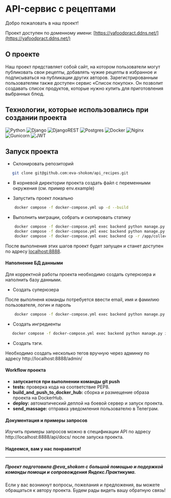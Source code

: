 # API-сервис с рецептами

Добро пожаловать в наш проект!

Проект доступен по доменному имени:
[https://yafoodpract.ddns.net/](https://yafoodpract.ddns.net/)

## О проекте

Наш проект представляет собой сайт, на котором пользователи могут публиковать свои рецепты, добавлять чужие рецепты в избранное и подписываться на публикации других авторов. Зарегистрированным пользователям также доступен сервис «Список покупок». Он позволит создавать список продуктов, которые нужно купить для приготовления выбранных блюд.

## Технологии, которые использовались при создании проекта

![Python](https://img.shields.io/badge/python-3670A0?style=for-the-badge&logo=python&logoColor=ffdd54)
![Django](https://img.shields.io/badge/django-%23092E20.svg?style=for-the-badge&logo=django&logoColor=white)
![DjangoREST](https://img.shields.io/badge/DJANGO-REST-ff1709?style=for-the-badge&logo=django&logoColor=white&color=ff1709&labelColor=gray)
![Postgres](https://img.shields.io/badge/postgres-%23316192.svg?style=for-the-badge&logo=postgresql&logoColor=white)
![Docker](https://img.shields.io/badge/docker-%230db7ed.svg?style=for-the-badge&logo=docker&logoColor=white)
![Nginx](https://img.shields.io/badge/nginx-%23009639.svg?style=for-the-badge&logo=nginx&logoColor=white)
![Gunicorn](https://img.shields.io/badge/gunicorn-%298729.svg?style=for-the-badge&logo=gunicorn&logoColor=white)
![JWT](https://img.shields.io/badge/JWT-black?style=for-the-badge&logo=JSON%20web%20tokens)


## Запуск проекта

- Склонировать репозиторий

```bash
   git clone git@github.com:eva-shokom/api_recipes.git
```

- В корневой директории проекта создать файл с переменными окружения (см. пример env.example) 

- Запустить проект локально

``` bash
    docker compose -f docker-compose.yml up -d --build  
```

- Выполнить миграции, собрать и скопировать статику

``` bash
    docker compose -f docker-compose.yml exec backend python manage.py migrate
    docker compose -f docker-compose.yml exec backend python manage.py collectstatic --no-input
    docker compose -f docker-compose.yml exec backend cp -r /app/collected_static/. /backend_static/static/
```


После выполнения этих шагов проект будет запущен и станет доступен по адресу [localhost:8888](http://localhost:8888/).


#### Наполнение БД данными

Для корректной работы проекта необходимо создать суперюзера и наполнить базу данными.

- Создать суперюзера

После выполненя команды потребуется ввести email, имя и фамилию пользователя, логин и пароль

``` bash
    docker compose -f docker-compose.yml exec backend python manage.py createsuperuser
```

- Создать ингредиенты

```bash
   docker compose -f docker-compose.yml exec backend python manage.py import_data
```

- Создать тэги.

Необходимо создать несколько тегов вручную через админку по адресу http://localhost:8888/admin/


#### Workflow проекта

- **запускается при выполнении команды git push**
- **tests:** проверка кода на соответствие PEP8.
- **build_and_push_to_docker_hub:** сборка и размещение образа проекта на DockerHub.
- **deploy:** автоматический деплой на боевой сервер и запуск проекта.
- **send_massage:** отправка уведомления пользователю в Телеграм.

#### Документация и примеры запросов

Изучить примеры запросов можно в спецификации API по адресу http://localhost:8888/api/docs/ после запуска проекта.

#### Надеемся, вам у нас понравится!

---

##### Проект подготовила @eva_shokom с большой помощью и подержкой команды помощи и сопровождения Яндекс.Практикума. 

Если у вас возникнут вопросы, пожелания и предложения, вы можете обращаться к автору проекта. Будем рады видеть вашу обратную связь! 
